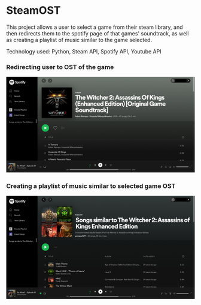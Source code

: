 # SteamOST

This project allows a user to select a game from their steam library, and then redirects them to the spotify page of that games' soundtrack, as well as creating a 
playlist of music similar to the game selected.

Technology used: Python, Steam API, Spotify API, Youtube API

### Redirecting user to OST of the game 
![OST of game](SC2.png)

### Creating a playlist of music similar to selected game OST
![Similar playlist](SC1.png)
